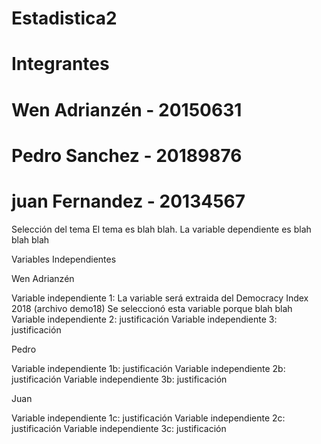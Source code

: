 # Estadistica2

# Integrantes

# Wen Adrianzén - 20150631
# Pedro Sanchez - 20189876
# juan Fernandez - 20134567

Selección del tema
El tema es blah blah. La variable dependiente es blah blah blah

Variables Independientes

Wen Adrianzén

Variable independiente 1:
La variable será extraida del Democracy Index 2018 (archivo demo18)
Se seleccionó esta variable porque blah blah
Variable independiente 2: justificación
Variable independiente 3: justificación

Pedro

Variable independiente 1b: justificación
Variable independiente 2b: justificación
Variable independiente 3b: justificación

Juan

Variable independiente 1c: justificación
Variable independiente 2c: justificación
Variable independiente 3c: justificación
